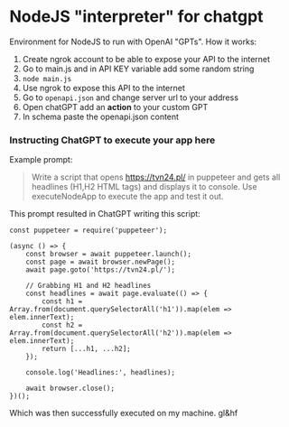 # NodeJS "interpreter" for chatgpt
Environment for NodeJS to run with OpenAI "GPTs".
How it works:

1. Create ngrok account to be able to expose your API to the internet
2. Go to main.js and in API KEY variable add some random string
3. `node main.js`
4. Use ngrok to expose this API to the internet
5. Go to `openapi.json` and change server url to your address
6. Open chatGPT add an **action** to your custom GPT
7. In schema paste the openapi.json content

### Instructing ChatGPT to execute your app here
Example prompt:
> Write a script that opens https://tvn24.pl/ in puppeteer and gets all headlines (H1,H2 HTML tags) and displays it to console. 
> Use executeNodeApp to execute the app and test it out.

This prompt resulted in ChatGPT writing this script:
```
const puppeteer = require('puppeteer');

(async () => {
    const browser = await puppeteer.launch();
    const page = await browser.newPage();
    await page.goto('https://tvn24.pl/');

    // Grabbing H1 and H2 headlines
    const headlines = await page.evaluate(() => {
        const h1 = Array.from(document.querySelectorAll('h1')).map(elem => elem.innerText);
        const h2 = Array.from(document.querySelectorAll('h2')).map(elem => elem.innerText);
        return [...h1, ...h2];
    });

    console.log('Headlines:', headlines);

    await browser.close();
})();
```

Which was then successfully executed on my machine.
gl&hf